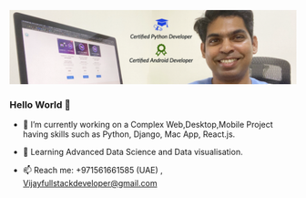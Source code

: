 


![My Cover Image](cover.png)



### Hello World 👋


- 🔭 I’m currently working on a Complex Web,Desktop,Mobile Project having skills such as Python, Django, Mac App, React.js. 

- 🌱 Learning Advanced Data Science and Data visualisation.

- 📫 Reach me:  +971561661585 (UAE) , Vijayfullstackdeveloper@gmail.com



